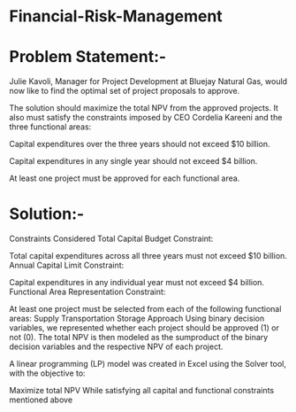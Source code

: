 # Financial-Risk-Management

# Problem Statement:-
Julie Kavoli, Manager for Project Development at Bluejay Natural Gas, would now like to find the optimal set of project proposals to approve.

The solution should maximize the total NPV from the approved projects. It also must satisfy the constraints imposed by CEO Cordelia Kareeni and the three functional areas:

Capital expenditures over the three years should not exceed $10 billion.

Capital expenditures in any single year should not exceed $4 billion.

At least one project must be approved for each functional area.

# Solution:-

Constraints Considered
Total Capital Budget Constraint:

Total capital expenditures across all three years must not exceed $10 billion.
Annual Capital Limit Constraint:

Capital expenditures in any individual year must not exceed $4 billion.
Functional Area Representation Constraint:

At least one project must be selected from each of the following functional areas:
Supply
Transportation
Storage
Approach
Using binary decision variables, we represented whether each project should be approved (1) or not (0). The total NPV is then modeled as the sumproduct of the binary decision variables and the respective NPV of each project.

A linear programming (LP) model was created in Excel using the Solver tool, with the objective to:

Maximize total NPV
While satisfying all capital and functional constraints mentioned above
